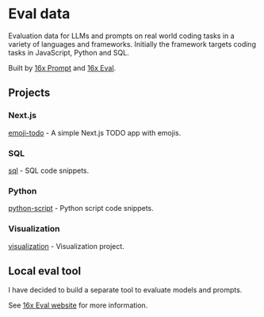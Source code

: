 # Eval data

Evaluation data for LLMs and prompts on real world coding tasks in a variety of languages and frameworks. Initially the framework targets coding tasks in JavaScript, Python and SQL.

Built by [16x Prompt](https://prompt.16x.engineer/) and [16x Eval](https://eval.16x.engineer/). 

## Projects

### Next.js

[emoji-todo](/projects/emoji-todo/) - A simple Next.js TODO app with emojis.

### SQL

[sql](/projects/sql/) - SQL code snippets.

### Python

[python-script](/projects/python-script/) - Python script code snippets.

### Visualization

[visualization](/projects/visualization/) - Visualization project.

## Local eval tool

I have decided to build a separate tool to evaluate models and prompts.

See [16x Eval website](https://eval.16x.engineer/) for more information.
